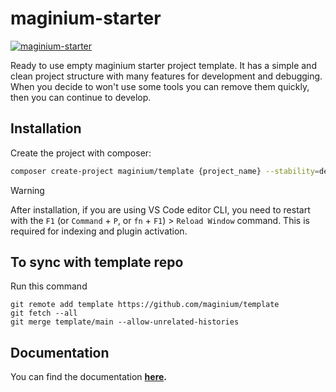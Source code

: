 # maginium-starter

[![maginium-starter](https://ibb.co/KNfMzT6)](https://github.com/maginium/template)

Ready to use empty maginium starter project template. It has a simple and clean project structure with many features for development and debugging. When you decide to won't use some tools you can remove them quickly, then you can continue to develop.

## Installation

Create the project with composer:

```bash
composer create-project maginium/template {project_name} --stability=dev
```

> [!WARNING]
> After installation, if you are using VS Code editor CLI, you need to restart with the `F1` (or `Command` + `P`, or `fn` + `F1`) > `Reload Window` command. This is required for indexing and plugin activation.

## To sync with template repo

Run this command

```
git remote add template https://github.com/maginium/template
git fetch --all
git merge template/main --allow-unrelated-histories
```

## Documentation

You can find the documentation **[here](https://pixiedia.gitbook.io/maginium).**
